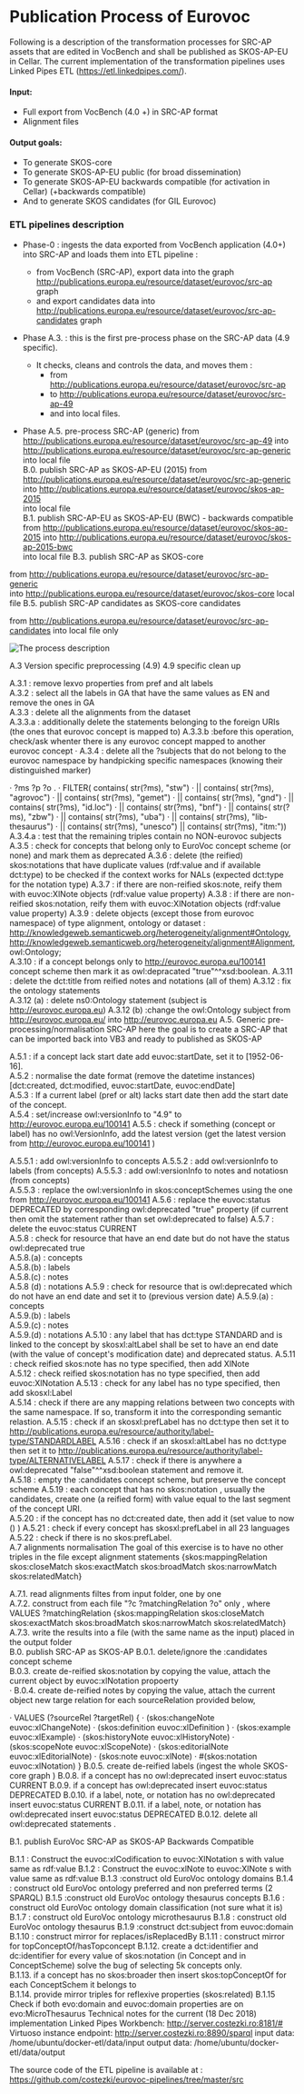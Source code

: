 # Publication Process of Eurovoc

Following is a description of the transformation processes for SRC-AP assets that are edited in VocBench and shall be published as SKOS-AP-EU in Cellar. The current implementation of the transformation pipelines uses Linked Pipes ETL (https://etl.linkedpipes.com/).

#### **Input:** 

* Full export from VocBench (4.0 +) in SRC-AP format   
* Alignment files
  
#### **Output goals:**
* To generate SKOS-core 
* To generate SKOS-AP-EU public (for broad dissemination) 
* To generate SKOS-AP-EU backwards compatible (for activation in Cellar) (+backwards compatible) 
* And to generate SKOS candidates  (for GIL Eurovoc) 

### ETL pipelines description
* Phase-0 : ingests the data exported from VocBench application (4.0+) into SRC-AP and loads them into ETL pipeline :    
    * from VocBench (SRC-AP), export data into the graph http://publications.europa.eu/resource/dataset/eurovoc/src-ap graph 
    * and export candidates data into http://publications.europa.eu/resource/dataset/eurovoc/src-ap-candidates graph 

* Phase A.3. : this is the first pre-process phase on the SRC-AP data (4.9 specific). 
    * It checks, cleans and controls the data, and moves them :
        * from http://publications.europa.eu/resource/dataset/eurovoc/src-ap 
        * to http://publications.europa.eu/resource/dataset/eurovoc/src-ap-49 
        * and into local files.  

* Phase A.5. pre-process SRC-AP (generic) 
from http://publications.europa.eu/resource/dataset/eurovoc/src-ap-49 
into http://publications.europa.eu/resource/dataset/eurovoc/src-ap-generic  
into local file  
B.0. publish SRC-AP as SKOS-AP-EU (2015) 
from http://publications.europa.eu/resource/dataset/eurovoc/src-ap-generic  
into http://publications.europa.eu/resource/dataset/eurovoc/skos-ap-2015  
into local file  
B.1. publish SRC-AP-EU as SKOS-AP-EU (BWC) - backwards compatible 
from http://publications.europa.eu/resource/dataset/eurovoc/skos-ap-2015 
into http://publications.europa.eu/resource/dataset/eurovoc/skos-ap-2015-bwc  
into local file 
B.3. publish SRC-AP as SKOS-core


from http://publications.europa.eu/resource/dataset/eurovoc/src-ap-generic  
into http://publications.europa.eu/resource/dataset/eurovoc/skos-core 
local file 
B.5. publish SRC-AP candidates as SKOS-core candidates


from http://publications.europa.eu/resource/dataset/eurovoc/src-ap-candidates 
into local file only 

![The process description](./ProcessDescription.png)

A.3 Version specific  preprocessing (4.9)
4.9 specific clean up

A.3.1 : remove lexvo properties from pref and alt labels  
A.3.2 : select all the labels in GA that have the same values as EN and remove the ones in GA  
A.3.3 : delete all the alignments from the dataset   
A.3.3.a : additionally delete the statements belonging to the foreign URIs (the ones that eurovoc concept is mapped to) 
A.3.3.b :before this operation, check/ask whenter there is any eurovoc concept mapped to another eurovoc concept 
·        A.3.4 : delete all the ?subjects that do not belong to the eurovoc namespace by handpicking specific namespaces (knowing their distinguished marker)

·        ?ms ?p ?o .
·        FILTER( contains( str(?ms), "stw") 
·        || contains( str(?ms), "agrovoc") 
·        || contains( str(?ms), "gemet") 
·        || contains( str(?ms), "gnd") 
·        || contains( str(?ms), "id.loc")
·        || contains( str(?ms), "bnf") 
·        || contains( str(?ms), "zbw") 
·        || contains( str(?ms), "uba") 
·        || contains( str(?ms), "lib-thesaurus")
·        || contains( str(?ms), "unesco")
|| contains( str(?ms), "itm:"))
A.3.4.a : test that the remaining triples contain no NON-eurovoc subjects 
A.3.5 : check for concepts that belong only to EuroVoc concept scheme (or none) and mark them as deprecated 
A.3.6 : delete (the reified) skos:notations that have duplicate values (rdf:value and if available dct:type) 
to be checked if the context works for NALs (expected dct:type for the notation type) 
A.3.7 : if there are non-reified skos:note, reify them with euvoc:XlNote objects (rdf:value value property) 
A.3.8 : if there are non-reified skos:notation, reify them with euvoc:XlNotation objects (rdf:value value property) 
A.3.9 : delete objects (except those from eurovoc namespace) of type alignment, ontology or dataset : <http://knowledgeweb.semanticweb.org/heterogeneity/alignment#Ontology>, <http://knowledgeweb.semanticweb.org/heterogeneity/alignment#Alignment>, owl:Ontology;  
A.3.10 : if a concept belongs only to <http://eurovoc.europa.eu/100141> concept scheme then mark it as owl:depracated "true"^^xsd:boolean. 
A.3.11 : delete the dct:title from reified notes and notations (all of them) 
A.3.12 : fix the ontology statements  
A.3.12 (a) : delete ns0:Ontology statement (subject is http://eurovoc.europa.eu) 
A.3.12 (b) :change the owl:Ontology subject from http://eurovoc.europa.eu/ into http://eurovoc.europa.eu 
A.5. Generic pre-processing/normalisation SRC-AP
here the goal is to create a SRC-AP that can be imported back into VB3 and ready to published as SKOS-AP

A.5.1 :  if a concept lack start date add euvoc:startDate, set it to [1952-06-16].  
A.5.2 :   normalise the date format (remove the datetime instances) [dct:created, dct:modified, euvoc:startDate, euvoc:endDate]  
A.5.3  : If a current label (pref or alt) lacks start date then add the start date of the concept.  
A.5.4 :  set/increase owl:versionInfo to "4.9" to http://eurovoc.europa.eu/100141 
A.5.5 :  check if something (concept or label) has no owl:VersionInfo, add the latest version (get the latest version from http://eurovoc.europa.eu/100141 )


A.5.5.1 : add owl:versionInfo to concepts 
A.5.5.2 : add owl:versionInfo to labels (from concepts) 
A.5.5.3 : add owl:versionInfo to notes and notatiosn (from concepts)  
A.5.5.3 : replace the owl:versionInfo in skos:conceptSchemes using the one from http://eurovoc.europa.eu/100141 
A.5.6 : replace the euvoc:status DEPRECATED by corresponding owl:deprecated "true" property (if current then omit the statement rather than set owl:deprecated to false) 
A.5.7 : delete the euvoc:status CURRENT  
A.5.8 : check for resource that have an end date but do not have the status owl:deprecated true  
A.5.8.(a) : concepts  
A.5.8.(b) : labels  
A.5.8.(c) : notes  
A.5.8 (d) : notations 
A.5.9 : check for resource that is owl:deprecated which do not have an end date and set it to (previous version date) 
A.5.9.(a) : concepts  
A.5.9.(b) : labels  
A.5.9.(c) : notes  
A.5.9.(d) : notations 
A.5.10 :  any label that has dct:type STANDARD and is linked to the concept by skosxl:altLabel shall be set to have an end date (with the value of concept's modification date) and deprecated status. 
A.5.11 :  check reified skos:note has no type specified, then add XlNote  
A.5.12 : check reified skos:notation has no type specified, then add euvoc:XlNotation 
A.5.13 : check for any label has no type specified, then add skosxl:Label  
A.5.14 : check if there are any mapping relations between two concepts with the same namespace. If so, transform it into the corresponding semantic relastion. 
A.5.15 : check if an skosxl:prefLabel has no dct:type then set it to <http://publications.europa.eu/resource/authority/label-type/STANDARDLABEL> 
A.5.16 : check if an skosxl:altLabel has no dct:type then set it to <http://publications.europa.eu/resource/authority/label-type/ALTERNATIVELABEL> 
A.5.17 : check if there is anywhere a owl:deprecated "false"^^xsd:boolean statement and remove it.  
A.5.18 : empty the :candidates concept scheme, but preserve the concept scheme 
A.5.19 : each concept that has no skos:notation , usually the candidates, create one (a reified form) with value equal to the last segment of the concept URI.  
A.5.20 : if the concept has no dct:created date, then add it (set value to now () ) 
A.5.21 : check if every concept has skosxl:prefLabel in all 23 languages 
A.5.22 : check if there is no skos:prefLabel.   
A.7 alignments normalisation 
The goal of this exercise is to have no other triples in the file except alignment statements  {skos:mappingRelation skos:closeMatch skos:exactMatch skos:broadMatch skos:narrowMatch skos:relatedMatch}

A.7.1. read alignments filtes from input folder, one by one  
A.7.2. construct from each file "?c ?matchingRelation ?o" only , where  VALUES ?matchingRelation {skos:mappingRelation skos:closeMatch skos:exactMatch skos:broadMatch skos:narrowMatch skos:relatedMatch} 
A.7.3. write the results into a file (with the same name as the input) placed in the output folder  
B.0. publish SRC-AP as SKOS-AP
B.0.1. delete/ignore the :candidates concept scheme  
B.0.3. create de-reified skos:notation by copying the value, attach the current object by euvoc:xlNotation propoerty  
·        B.0.4. create de-reified notes by copying the value, attach the current object new targe relation for each sourceRelation  provided below, 

·        VALUES (?sourceRel ?targetRel) {
·            (skos:changeNote euvoc:xlChangeNote)
·            (skos:definition euvoc:xlDefinition )
·            (skos:example euvoc:xlExample)
·            (skos:historyNote euvoc:xlHistoryNote)
·            (skos:scopeNote euvoc:xlScopeNote)
·            (skos:editorialNote euvoc:xlEditorialNote)
·            (skos:note euvoc:xlNote)
·            #(skos:notation euvoc:xlNotation)
  }
B.0.5. create de-reified labels (ingest the whole SKOS-core graph ) 
B.0.8. if a concept has no owl:deprecated insert euvoc:status CURRENT 
B.0.9. if a concept has owl:deprecated insert euvoc:status DEPRECATED 
B.0.10. if a label, note, or notation has no owl:deprecated insert euvoc:status CURRENT 
B.0.11. if a label, note, or notation has owl:deprecated insert euvoc:status DEPRECATED 
 B.0.12. delete all owl:deprecated statements . 
 

B.1. publish EuroVoc SRC-AP as SKOS-AP Backwards Compatible
 
B.1.1 : Construct the euvoc:xlCodification to euvoc:XlNotation s with value same as rdf:value 
B.1.2 : Construct the euvoc:xlNote to euvoc:XlNote s with value same as rdf:value 
B.1.3 :construct old EuroVoc ontology domains 
B.1.4 : construct old EuroVoc ontology preferred and non preferred terms (2 SPARQL) 
B.1.5 :construct old EuroVoc ontology thesaurus concepts 
B.1.6 : construct old EuroVoc ontology domain classification (not sure what it is) 
B.1.7 : construct old EuroVoc ontology microthesaurus 
B.1.8 : construct old EuroVoc ontology thesaurus 
B.1.9 :construct dct:subject from euvoc:domain 
B.1.10 : construct mirror for replaces/isReplacedBy 
B.1.11 : construct mirror for topConceptOf/hasTopconcept 
B.1.12. create a dct:identifier and dc:identifier for every value of skos:notation (in Concept and in ConceptScheme) 
solve the bug of selecting 5k concepts only.  
B.1.13. if a concept has no skos:broader then insert skos:topConceptOf for each ConceptSchem it belongs to  
B.1.14. provide mirror triples for reflexive properties (skos:related) 
B.1.15 Check if both evo:domain and euvoc:domain properties are on evo:MicroThesaurus 
Technical notes for the current (18 Dec 2018) implementation
Linked Pipes Workbench: http://server.costezki.ro:8181/# 
Virtuoso instance endpoint: http://server.costezki.ro:8890/sparql 
input data: /home/ubuntu/docker-etl/data/input 
output data: /home/ubuntu/docker-etl/data/output 

The source code of the ETL pipeline is available at : https://github.com/costezki/eurovoc-pipelines/tree/master/src  
